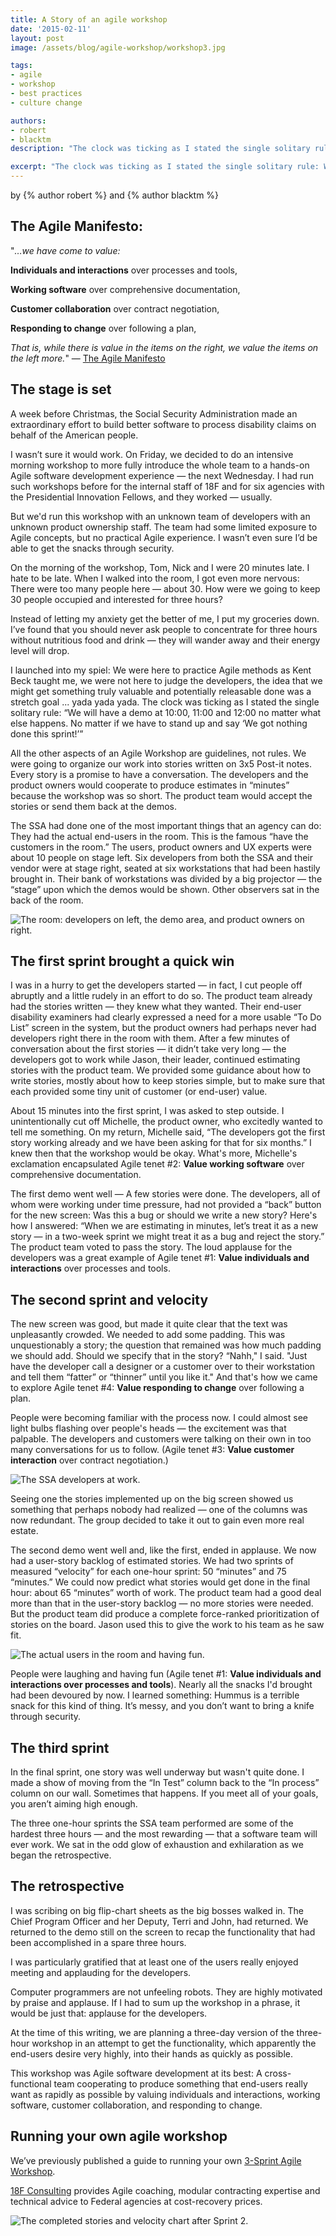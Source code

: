 ```yaml
---
title: A Story of an agile workshop
date: '2015-02-11'
layout: post
image: /assets/blog/agile-workshop/workshop3.jpg

tags:
- agile
- workshop
- best practices
- culture change

authors:
- robert
- blacktm
description: "The clock was ticking as I stated the single solitary rule: We will have a demo at 10:00, 11:00 and 12:00 no matter what else happens. No matter if we have to stand up and say we got nothing done this sprint!"

excerpt: "The clock was ticking as I stated the single solitary rule: We will have a demo at 10:00, 11:00 and 12:00 no matter what else happens. No matter if we have to stand up and say we got nothing done this sprint!"
---
```

by {% author robert %} and {% author blacktm %}

## The Agile Manifesto:

"*…we have come to value:*

**Individuals and interactions** over processes and tools,

**Working software** over comprehensive documentation,

**Customer collaboration** over contract negotiation,

**Responding to change** over following a plan,

*That is, while there is value in the items on the right, we value the
items on the left more.*" — [The Agile
Manifesto](http://www.agilemanifesto.org/)[](http://www.agilemanifesto.org/)

## The stage is set

A week before Christmas, the Social Security Administration made an
extraordinary effort to build better software to process disability
claims on behalf of the American people.

I wasn’t sure it would work. On Friday, we decided to do an intensive
morning workshop to more fully introduce the whole team to a hands-on
Agile software development experience — the next Wednesday. I had run
such workshops before for the internal staff of 18F and for six agencies
with the Presidential Innovation Fellows, and they worked — usually.

But we'd run this workshop with an unknown team of developers with an
unknown product ownership staff. The team had some limited exposure to
Agile concepts, but no practical Agile experience. I wasn’t even sure
I’d be able to get the snacks through security.

On the morning of the workshop, Tom, Nick and I were 20 minutes late. I
hate to be late. When I walked into the room, I got even more nervous:
There were too many people here — about 30. How were we going to keep 30
people occupied and interested for three hours?

Instead of letting my anxiety get the better of me, I put my groceries
down. I’ve found that you should never ask people to concentrate for
three hours without nutritious food and drink — they will wander away
and their energy level will drop.

I launched into my spiel: We were here to practice Agile methods as Kent
Beck taught me, we were not here to judge the developers, the idea that
we might get something truly valuable and potentially releasable done
was a stretch goal ... yada yada yada. The clock was ticking as I stated
the single solitary rule: “We will have a demo at 10:00, 11:00 and 12:00
no matter what else happens. No matter if we have to stand up and say
‘We got nothing done this sprint!’”

All the other aspects of an Agile Workshop are guidelines, not rules. We
were going to organize our work into stories written on 3x5 Post-it
notes. Every story is a promise to have a conversation. The developers
and the product owners would cooperate to produce estimates in “minutes”
because the workshop was so short. The product team would accept the
stories or send them back at the demos.

The SSA had done one of the most important things that an agency can do:
They had the actual end-users in the room. This is the famous “have the
customers in the room.” The users, product owners and UX experts were
about 10 people on stage left. Six developers from both the SSA and
their vendor were at stage right, seated at six workstations that had
been hastily brought in. Their bank of workstations was divided by a big
projector — the “stage” upon which the demos would be shown. Other
observers sat in the back of the room.

![The room: developers on left, the demo area, and product owners on right.](/assets/blog/agile-workshop/workshop3.JPG)

## The first sprint brought a quick win

I was in a hurry to get the developers started — in fact, I cut people
off abruptly and a little rudely in an effort to do so. The product team
already had the stories written — they knew what they wanted. Their
end-user disability examiners had clearly expressed a need for a more
usable “To Do List” screen in the system, but the product owners had
perhaps never had developers right there in the room with them. After a
few minutes of conversation about the first stories — it didn’t take
very long — the developers got to work while Jason, their leader,
continued estimating stories with the product team. We provided some
guidance about how to write stories, mostly about how to keep stories
simple, but to make sure that each provided some tiny unit of customer
(or end-user) value.

About 15 minutes into the first sprint, I was asked to step outside. I
unintentionally cut off Michelle, the product owner, who excitedly
wanted to tell me something. On my return, Michelle said, “The
developers got the first story working already and we have been asking
for that for six months.” I knew then that the workshop would be okay.
What's more, Michelle's exclamation encapsulated Agile tenet \#2:
**Value working software** over comprehensive documentation.

The first demo went well — A few stories were done. The developers, all
of whom were working under time pressure, had not provided a “back”
button for the new screen: Was this a bug or should we write a new
story? Here's how I answered: “When we are estimating in minutes, let’s
treat it as a new story — in a two-week sprint we might treat it as a
bug and reject the story.” The product team voted to pass the story. The
loud applause for the developers was a great example of Agile tenet \#1:
**Value individuals and interactions** over processes and tools.

## The second sprint and velocity

The new screen was good, but made it quite clear that the text was
unpleasantly crowded. We needed to add some padding. This was
unquestionably a story; the question that remained was how much padding
we should add. Should we specify that in the story? “Nahh," I said.
"Just have the developer call a designer or a customer over to their
workstation and tell them “fatter” or “thinner” until you like it." And
that's how we came to explore Agile tenet \#4: **Value responding to
change** over following a plan.

People were becoming familiar with the process now. I could almost see light bulbs flashing over people's heads — the excitement was that palpable. The developers and customers were talking on their own in too many conversations for us to follow. (Agile tenet \#3: **Value customer interaction** over contract negotiation.)

<img src="/assets/blog/agile-workshop/workshop2.jpg" alt="The SSA developers at work." class="align-left" />

Seeing one the stories implemented up on the big screen showed us
something that perhaps nobody had realized — one of the columns was now
redundant. The group decided to take it out to gain even more real
estate.

The second demo went well and, like the first, ended in applause. We now
had a user-story backlog of estimated stories. We had two sprints of
measured “velocity” for each one-hour sprint: 50 “minutes” and 75
“minutes.” We could now predict what stories would get done in the final
hour: about 65 “minutes” worth of work. The product team had a good deal
more than that in the user-story backlog — no more stories were needed.
But the product team did produce a complete force-ranked prioritization
of stories on the board. Jason used this to give the work to his team as
he saw fit.

<img src="/assets/blog/agile-workshop/workshop1.jpg" class="align-left" alt="The actual users in the room and having fun." />

People were laughing and having fun (Agile tenet \#1: **Value
individuals and interactions over processes and tools**). Nearly all the
snacks I'd brought had been devoured by now. I learned something: Hummus
is a terrible snack for this kind of thing. It’s messy, and you don’t
want to bring a knife through security.

## The third sprint

In the final sprint, one story was well underway but wasn't quite done.
I made a show of moving from the “In Test” column back to the “In
process” column on our wall. Sometimes that happens. If you meet all of
your goals, you aren’t aiming high enough.

The three one-hour sprints the SSA team performed are some of the
hardest three hours — and the most rewarding — that a software team will
ever work. We sat in the odd glow of exhaustion and exhilaration as we
began the retrospective.

## The retrospective

I was scribing on big flip-chart sheets as the big bosses walked in. The
Chief Program Officer and her Deputy, Terri and John, had returned. We
returned to the demo still on the screen to recap the functionality that
had been accomplished in a spare three hours.

I was particularly gratified that at least one of the users really
enjoyed meeting and applauding for the developers.

Computer programmers are not unfeeling robots. They are highly motivated
by praise and applause. If I had to sum up the workshop in a phrase, it
would be just that: applause for the developers.

At the time of this writing, we are planning a three-day version of the
three-hour workshop in an attempt to get the functionality, which
apparently the end-users desire very highly, into their hands as quickly
as possible.

This workshop was Agile software development at its best: A
cross-functional team cooperating to produce something that end-users
really want as rapidly as possible by valuing individuals and
interactions, working software, customer collaboration, and responding
to change.

## Running your own agile workshop

We’ve previously published a guide to running your own [3-Sprint Agile
Workshop](https://18f.gsa.gov/2014/10/21/how-to-run-your-own-3-sprint-agile-workshop/).

[18F Consulting](https://18f.gsa.gov/consulting/) provides Agile
coaching, modular contracting expertise and technical advice to Federal
agencies at cost-recovery prices.

<img src="/assets/blog/agile-workshop/workshop4.png" alt="The completed stories and velocity chart after Sprint 2." class="float-left" />
